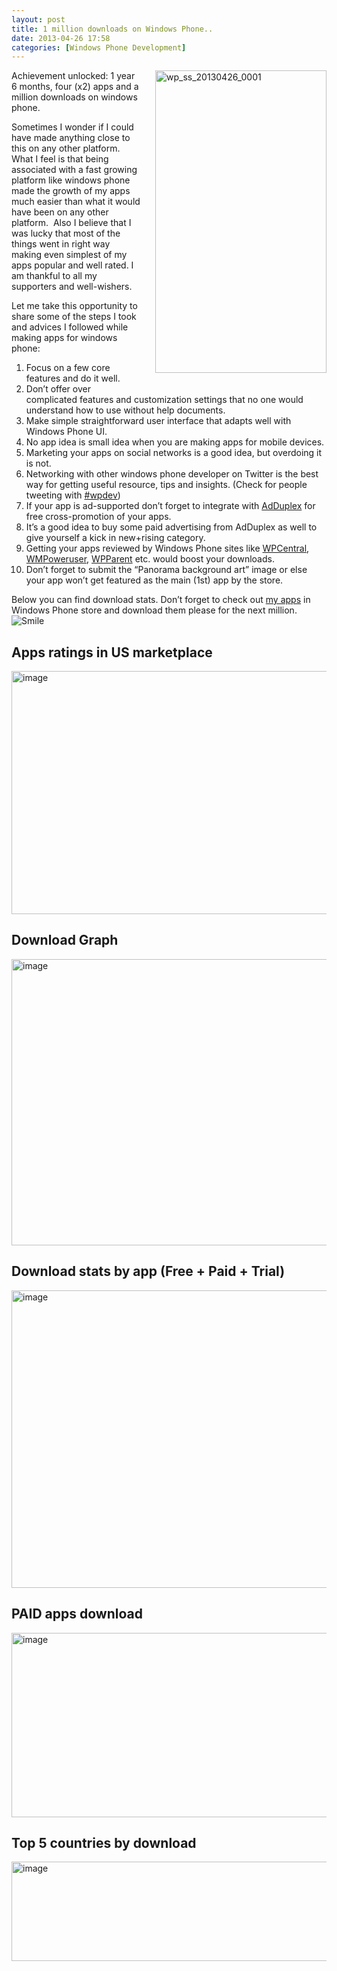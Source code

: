 ```yaml
---
layout: post
title: 1 million downloads on Windows Phone..
date: 2013-04-26 17:58
categories: [Windows Phone Development]
---
```


<a href="http://kanishkkunal.in/wp-content/uploads/sites/2/2013/04/wp_ss_20130426_00011.jpg"><img style="float: right; padding-bottom: 20px; padding-left: 20px; padding-right: 0px; border-width: 0px;" title="wp_ss_20130426_0001" alt="wp_ss_20130426_0001" src="http://kanishkkunal.in/wp-content/uploads/sites/2/2013/04/wp_ss_20130426_0001_thumb1.jpg" width="274" height="484" align="right" border="0" /></a>

Achievement unlocked: 1 year 6 months, four (x2) apps and a million downloads on windows phone.

Sometimes I wonder if I could have made anything close to this on any other platform. What I feel is that being associated with a fast growing platform like windows phone made the growth of my apps much easier than what it would have been on any other platform.  Also I believe that I was lucky that most of the things went in right way making even simplest of my apps popular and well rated. I am thankful to all my supporters and well-wishers.

Let me take this opportunity to share some of the steps I took and advices I followed while making apps for windows phone:
<ol>
	<li>Focus on a few core features and do it well.</li>
	<li>Don’t offer over complicated features and customization settings that no one would understand how to use without help documents.</li>
	<li>Make simple straightforward user interface that adapts well with Windows Phone UI.</li>
	<li>No app idea is small idea when you are making apps for mobile devices.</li>
	<li>Marketing your apps on social networks is a good idea, but overdoing it is not.</li>
	<li>Networking with other windows phone developer on Twitter is the best way for getting useful resource, tips and insights. (Check for people tweeting with <a href="https://twitter.com/search?q=%23wpdev&amp;src=typd" target="_blank">#wpdev</a>)</li>
	<li>If your app is ad-supported don’t forget to integrate with <a href="http://www.adduplex.com?ref=wr9883" target="_blank">AdDuplex</a> for free cross-promotion of your apps.</li>
	<li>It’s a good idea to buy some paid advertising from AdDuplex as well to give yourself a kick in new+rising category.</li>
	<li>Getting your apps reviewed by Windows Phone sites like <a href="http://www.wpcentral.com/add-twist-your-messages-mytexttwister" target="_blank">WPCentral</a>, <a href="http://wmpoweruser.com/mytexttwister-add-unlimited-fun-to-sms-email-facebook-and-twitter/" target="_blank">WMPoweruser</a>, <a href="http://windowsphoneparent.com/best-windows-phone-app-review-for-texting-mytexttwister/" target="_blank">WPParent</a> etc. would boost your downloads.</li>
	<li>Don’t forget to submit the “Panorama background art” image or else your app won’t get featured as the main (1st) app by the store.</li>
</ol>
Below you can find download stats. Don’t forget to check out <a href="http://www.windowsphone.com/en-US/store/publishers?publisherId=KunRuch%2BCreations&amp;appId=0db2a471-6f36-4e7f-8e95-acfff7f33f44" target="_blank">my apps</a> in Windows Phone store and download them please for the next million. <img class="wlEmoticon wlEmoticon-smile" alt="Smile" src="http://kanishkkunal.in/wp-content/uploads/sites/2/2013/04/wlEmoticon-smile21.png" />

<h2>Apps ratings in US marketplace</h2>
<a href="http://kanishkkunal.in/wp-content/uploads/sites/2/2013/04/image21.png"><img style="padding-top: 0px; padding-left: 0px; padding-right: 0px; border-width: 0px;" title="image" alt="image" src="http://kanishkkunal.in/wp-content/uploads/sites/2/2013/04/image_thumb21.png" width="644" height="389" border="0" /></a>

<h2>Download Graph</h2>
<a href="http://kanishkkunal.in/wp-content/uploads/sites/2/2013/04/image31.png"><img style="padding-top: 0px; padding-left: 0px; padding-right: 0px; border-width: 0px;" title="image" alt="image" src="http://kanishkkunal.in/wp-content/uploads/sites/2/2013/04/image_thumb31.png" width="644" height="458" border="0" /></a>

<h2>Download stats by app (Free + Paid + Trial)</h2>
<a href="http://kanishkkunal.in/wp-content/uploads/sites/2/2013/04/image41.png"><img style="padding-top: 0px; padding-left: 0px; padding-right: 0px; border-width: 0px;" title="image" alt="image" src="http://kanishkkunal.in/wp-content/uploads/sites/2/2013/04/image_thumb41.png" width="644" height="476" border="0" /></a>

<h2>PAID apps download</h2>
<a href="http://kanishkkunal.in/wp-content/uploads/sites/2/2013/04/image51.png"><img style="padding-top: 0px; padding-left: 0px; padding-right: 0px; border-width: 0px;" title="image" alt="image" src="http://kanishkkunal.in/wp-content/uploads/sites/2/2013/04/image_thumb51.png" width="644" height="295" border="0" /></a>

<h2>Top 5 countries by download</h2>
<p><a href="http://kanishkkunal.in/wp-content/uploads/sites/2/2013/04/image61.png"><img style="padding-top: 0px; padding-left: 0px; padding-right: 0px; border-width: 0px;" title="image" alt="image" src="http://kanishkkunal.in/wp-content/uploads/sites/2/2013/04/image_thumb61.png" width="644" height="159" border="0" /></a></p>
